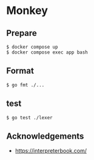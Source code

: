 # Monkey

## Prepare

```
$ docker compose up
$ docker compose exec app bash
```

## Format

```
$ go fmt ./...
```

## test

```
$ go test ./lexer
```

## Acknowledgements

- https://interpreterbook.com/
